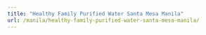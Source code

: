 ```yaml
---
title: "Healthy Family Purified Water Santa Mesa Manila"
url: /manila/healthy-family-purified-water-santa-mesa-manila/
---
```

